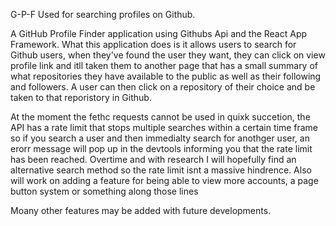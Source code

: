 G-P-F
Used for searching profiles on Github.

A GitHub Profile Finder application using Githubs Api and the React App Framework.
What this application does is it allows users to search for Github users, when they've found the user they want, they can click on view profile link and itll taken them to another page that has a small summary of what repositories they have available to the public as well as their following and followers. A user can then click on a repository of their choice and be taken to that reporistory in Github.

At the moment the fethc requests cannot be used in quixk succetion, the API has a rate limit that stops multiple searches within a certain time frame so if you search a user and then immedialty search for anothger user, an erorr message will pop up in the devtools informing you that the rate limit has been reached. Overtime and with research I will hopefully find an alternative search method so the rate limit isnt a massive hindrence.
Also will work on adding a feature for being able to view more accounts, a page button system or something along those lines

Moany other features may be added with future developments.